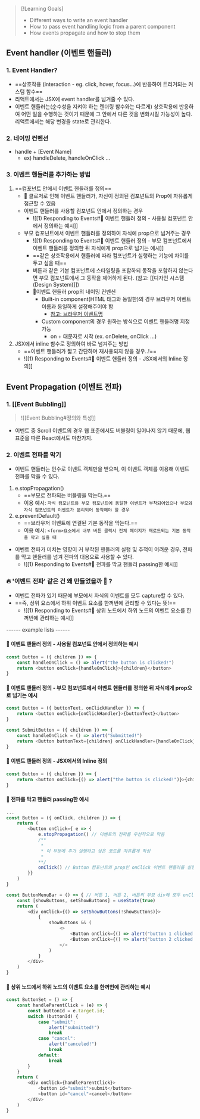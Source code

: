 >[!Learning Goals]
>- Different ways to write an event handler
>- How to pass event handling logic from a parent component
>- How events propagate and how to stop them

## Event handler (이벤트 핸들러)
### 1. Event Handler?
- ==상호작용 (interaction - eg. click, hover, focus...)에 반응하여 트리거되는 커스텀 함수==
- 리액트에서는 JSX에 event handler를 넘겨줄 수 있다.
- 이벤트 핸들러는(순수성을 지켜야 하는 렌더링 함수와는 다르게) 상호작용에 반응하여 어떤 일을 수행하는 것이기 때문에 그 안에서 다른 것을 변화시킬 가능성이 높다. 리액트에서는 해당 변경을 state로 관리한다.
### 2. 네이밍 컨벤션
- handle + \[Event Name]
	- ex) handleDelete, handleOnClick ...
### 3. 이벤트 핸들러를 추가하는 방법
1. ==컴포넌트 안에서 이벤트 핸들러를 정의==
	- 🌟 클로저로 인해 이벤트 핸들러가, 자신이 정의된 컴포넌트의 Prop에 자유롭게 접근할 수 있음
	- 이벤트 핸들러를 사용할 컴포넌트 안에서 정의하는 경우
		- ![[1) Responding to Events#🔅 이벤트 핸들러 정의 - 사용될 컴포넌트 안에서 정의하는 예시]]
	- 부모 컴포넌트에서 이벤트 핸들러를 정의하여 자식에 prop으로 넘겨주는 경우
		- ![[1) Responding to Events#🔅 이벤트 핸들러 정의 - 부모 컴포넌트에서 이벤트 핸들러를 정의한 뒤 자식에게 prop으로 넘기는 예시]]
		- ==같은 상호작용에서 핸들러에 따라 컴포넌트가 실행하는 기능에 차이를 두고 싶을 때==
		- 버튼과 같은 기본 컴포넌트에 스타일링을 포함하되 동작을 포함하지 않는다면 부모 컴포넌트에서 그 동작을 제어하게 된다. (참고: [[디자인 시스템 (Design System)]])
		- 이벤트 핸들러 prop의 네이밍 컨벤션
			- Built-in component(HTML 태그와 동일한)의 경우 브라우저 이벤트 이름과 동일하게 설정해주어야 함
				- [참고: 브라우저 이벤트명](https://react-ko.dev/reference/react-dom/components/common#common-props)
			- Custom component의 경우 원하는 방식으로 이벤트 핸들러명 지정 가능
				- on + 대문자로 시작 (ex. onDelete, onClick ...)
2. JSX에서 inline 함수로 정의하여 바로 넘겨주는 방법
	- ==이벤트 핸들러가 짧고 간단하며 재사용되지 않을 경우..!==
	- ![[1) Responding to Events#🔅 이벤트 핸들러 정의 - JSX에서의 Inline 정의]]

## Event Propagation (이벤트 전파)
### 1. [[Event Bubbling]]
>![[Event Bubbling#정의와 특성]]
- 이벤트 중 Scroll 이벤트의 경우 웹 표준에서도 버블링이 일어나지 않기 때문에, 웹 표준을 따른 React에서도 마찬가지.
### 2. 이벤트 전파를 막기
- 이벤트 핸들러는 인수로 이벤트 객체만을 받으며, 이 이벤트 객체를 이용해 이벤트 전파를 막을 수 있다.
1) e.stopPropagation()
	- ==부모로 전파되는 버블링을 막는다.==
	- 이용 예시: `자식 컴포넌트와 부모 컴포넌트에 동일한 이벤트가 부착되어있으나 부모와 자식 컴포넌트의 이벤트가 분리되어 동작해야 할 경우`
2) e.preventDefault()
	- ==브라우저 이벤트에 연결된 기본 동작을 막는다.==
	- 이용 예시: `<form>요소에서 내부 버튼 클릭시 전체 페이지가 재로드되는 기본 동작을 막고 싶을 때`
- 이벤트 전파가 미치는 영향이 커 부착된 핸들러의 실행 및 추적이 어려운 경우, 전파를 막고 핸들러를 넘겨 전파의 대용으로 사용할 수 있다.
	- ![[1) Responding to Events#🔅 전파를 막고 핸들러 passing한 예시]]
### 🔥 '이벤트 전파' 같은 건 왜 만들었을까 🧐 ?
- 이벤트 전파가 있기 때문에 부모에서 자식의 이벤트를 모두 capture할 수 있다.
- ==즉, 상위 요소에서 하위 이벤트 요소를 한꺼번에 관리할 수 있다는 뜻!==
	- ![[1) Responding to Events#🔅 상위 노드에서 하위 노드의 이벤트 요소를 한꺼번에 관리하는 예시]]

------ example lists ------
#### 🔅 이벤트 핸들러 정의 - 사용될 컴포넌트 안에서 정의하는 예시
```javascript
const Button = ({ children }) => {
	const handleOnClick = () => alert("the button is clicked!")
	return <button onClick={handleOnClick}>{children}</button>
}
```

#### 🔅 이벤트 핸들러 정의 - 부모 컴포넌트에서 이벤트 핸들러를 정의한 뒤 자식에게 prop으로 넘기는 예시
```javascript
const Button = ({ buttonText, onClickHandler }) => {
	return <button onClick={onClickHandler}>{buttonText}</button>
}

const SubmitButton = ({ children }) => {
	const handleOnClick = () => alert("Submitted!")
	return <Button buttonText={children} onClickHandler={handleOnClick} />
}
```

#### 🔅 이벤트 핸들러 정의 - JSX에서의 Inline 정의
```javascript
const Button = ({ children }) => {
	return <button onClick={() => alert("the button is clicked!")}>{children}</button>
}
```
#### 🔅 전파를 막고 핸들러 passing한 예시
```javascript
...
const Button = ({ onClick, children }) => {
	return (
		<button onClick={ e => {
			e.stopPropagation() // 이벤트의 전파를 우선적으로 막음
			/**
			 *
			 * 이 부분에 추가 실행하고 싶은 코드를 자유롭게 작성
			 *
			**/
			onClick() // Button 컴포넌트의 prop인 onClick 이벤트 핸들러를 실행시킴
		}}
	)
}

const ButtonMenuBar = () => { // 버튼 1, 버튼 2, 버튼의 부모 div에 모두 onClick이 달려있지만 Button의 e.stopPropagation()으로 인해 이벤트가 div까지 전달되지 않음
	const [showButtons, setShowButtons] = useState(true)
	return (
		<div onClick={() => setShowButtons(!showButtons)}>
			{
				showButtons && (
					<>
						<Button onClick={() => alert("button 1 clicked!")}>button 1</button>
						<Button onClick={() => alert("button 2 clicked!")}>button 2</button>
					</>
				)	
			}
		</div>
	)
}
```
#### 🔅 상위 노드에서 하위 노드의 이벤트 요소를 한꺼번에 관리하는 예시
```javascript
const ButtonSet = () => {
	const handleParentClick = (e) => {
		const buttonId = e.target.id;
		switch (buttonId) {
			case "submit":
				alert("submitted!")
				break
			case "cancel":
				alert("canceled!")
				break
			default:
				break
		}
	}
	return (
		<div onClick={handleParentClick}>
			<button id="submit">submit</button>
			<button id="cancel">cancel</button>
		</div>
	)
}
```